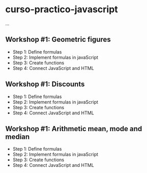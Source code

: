 # curso-practico-javascript

...

## Workshop #1: Geometric figures

- Step 1: Define formulas
- Step 2: Implement formulas in javaScript
- Step 3: Create functions
- Step 4: Connect JavaScript and HTML

## Workshop #1: Discounts

- Step 1: Define formulas
- Step 2: Implement formulas in javaScript
- Step 3: Create functions
- Step 4: Connect JavaScript and HTML

## Workshop #1: Arithmetic mean, mode and median

- Step 1: Define formulas
- Step 2: Implement formulas in javaScript
- Step 3: Create functions
- Step 4: Connect JavaScript and HTML